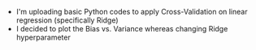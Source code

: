 * I'm uploading basic Python codes to apply Cross-Validation on linear regression (specifically Ridge)
* I decided to plot the Bias vs. Variance whereas changing Ridge hyperparameter
